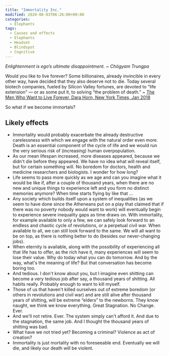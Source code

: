```yaml
---
title: "Immortality Inc."
modified: 2020-08-03T06:26:00+00:00
categories:
  - Elephants
tags:
  - Causes and effects
  - Elephants
  - Headset
  - Blindspot
  - Cognitive
---
```


_Enlightenment is ego’s ultimate disappointment. ~ Chögyam Trungpa_

Would you like to live forever? Some billionaires, already invincible in every other way, have decided that they also deserve not to die. Today several biotech companies, fueled by Silicon Valley fortunes, are devoted to “life extension” — or as some put it, to solving “the problem of death.” ~ [The Men Who Want to Live Forever, Dara Horn, New York Times, Jan 2018](https://www.nytimes.com/2018/01/25/opinion/sunday/silicon-valley-immortality.html)

So what if we become immortals?

## Likely effects

* Immortality would probably exacerbate the already destructive carelessness with which we engage with the natural order even more. Death is an essential component of the cycle of life and we would run the very serious risk of (increasing) human overpopulation.
* As our mean lifespan increased, more diseases appeared, because we didn't die before they appeared. We have no idea what will reveal itself, but for certain something will. No boredom for doctors, health and medicine researchers and biologists. I wonder for how long?
* Life seems to pass more quickly as we age and can you imagine what it would be like if, after a couple of thousand years, when there are no new and unique things to experience left and you form no distinct memories anymore? When time starts flying by like that …
* Any society which builds itself upon a system of inequalities (as we seem to have done since the Atheneans put on a play that claimed that if there was no poverty nobody would want to work) will eventually begin to experience severe inequality gaps as time draws on. With immortality, for example available to only a few, we can safely look forward to an endless and chaotic cycle of revolutions, or a perpetual civil war. When available to all, we can still look forward to the same. We will all want to be on top, as there is nothing better to do (besides our never-changing jobs).
* When eternity is available, along with the possibility of experiencing all that life has to offer, as the rich have it, many experiences will seem to lose their value. Why do today what you can do tomorrow. And by the way, what's the meaning of life? But that conversation has become boring too.
* And tedious. I don't know about you, but I imagine even shitting can become a very tedious job after say, a thousand years of shitting. All habits really. Probably enough to want to kill myself.
* Those of us that haven't killed ourselves out of extreme boredom (or others in revolutions and civil war) and are still alive after thousand years of shitting, will be extreme “elders” to the newborns. They know naught, we think we know everything. Great Stagnation. No Change. Ever.
* And we'll not retire. Ever. The system simply can't afford it. And due to the stagnation, the same job. And I thought the thousand years of shitting was bad.
* What have we not tried yet? Becoming a criminal? Violence as act of creation?
* Immortality is just mortality with no foreseeable end. Eventually we will die, and likely our death will be violent.


